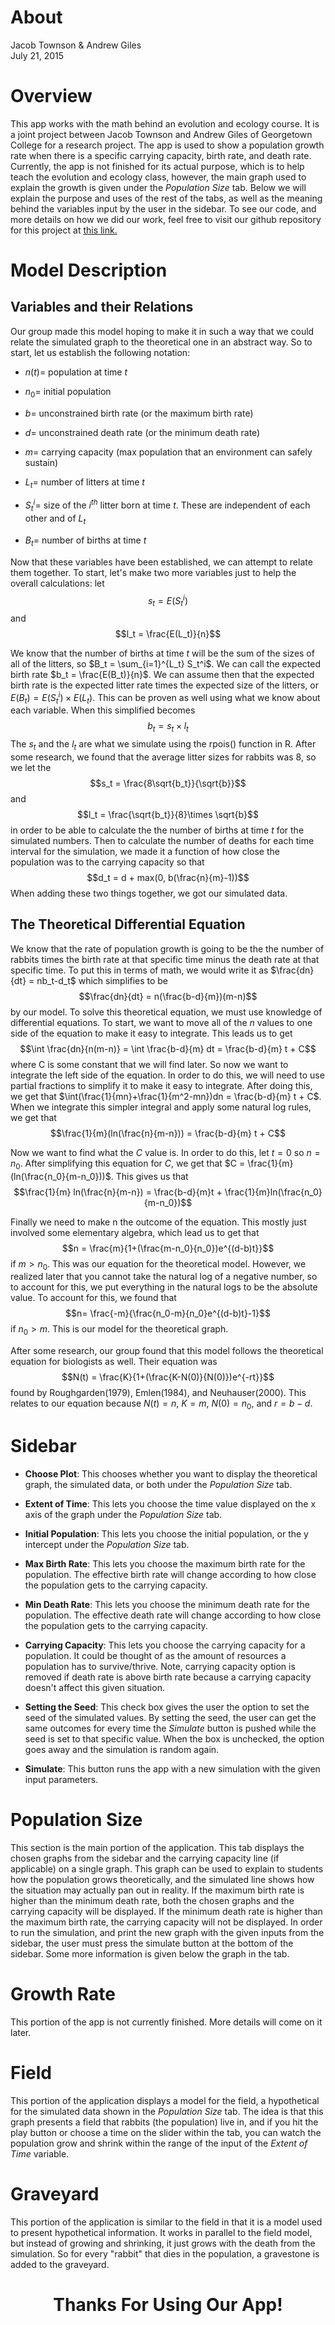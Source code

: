 # About
Jacob Townson & Andrew Giles  
July 21, 2015  

# Overview
This app works with the math behind an evolution and ecology course. It is a joint project between Jacob Townson and Andrew Giles of Georgetown College for a research project. The app is used to show a population growth rate when there is a specific carrying capacity, birth rate, and death rate. Currently, the app is not finished for its actual purpose, which is to help teach the evolution and ecology class, however, the main graph used to explain the growth is given under the *Population Size* tab. Below we will explain the purpose and uses of the rest of the tabs, as well as the meaning behind the variables input by the user in the sidebar. To see our code, and more details on how we did our work, feel free to visit our github repository for this project at <a href = "https://github.com/agiles231/shinyBio" target = "_blank"> this link. </a>

# Model Description

## Variables and their Relations

Our group made this model hoping to make it in such a way that we could relate the simulated graph to the theoretical one in an abstract way. So to start, let us establish the following notation:

- $n(t) =$ population at time $t$

- $n_0 =$ initial population

- $b =$ unconstrained birth rate (or the maximum birth rate)

- $d =$ unconstrained death rate (or the minimum death rate)

- $m =$ carrying capacity (max population that an environment can safely sustain)

- $L_t =$ number of litters at time $t$

- $S_t^i =$ size of the $i^{th}$ litter born at time $t$. These are independent of each other and of $L_t$

- $B_t =$ number of births at time $t$

Now that these variables have been established, we can attempt to relate them together. To start, let's make two more variables just to help the overall calculations: let $$s_t = E(S_t^i)$$ and $$l_t = \frac{E(L_t)}{n}$$ 

We know that the number of births at time $t$ will be the sum of the sizes of all of the litters, so $B_t = \sum_{i=1}^{L_t} S_t^i$. We can call the expected birth rate $b_t = \frac{E(B_t)}{n}$. We can assume then that the expected birth rate is the expected litter rate times the expected size of the litters, or $E(B_t) = E(S_t^i)\times E(L_t)$. This can be proven as well using what we know about each variable. When this simplified becomes $$b_t = s_t\times l_t$$ The $s_t$ and the $l_t$ are what we simulate using the rpois() function in R. After some research, we found that the average litter sizes for rabbits was $8$, so we let the $$s_t = \frac{8\sqrt{b_t}}{\sqrt{b}}$$ and $$l_t = \frac{\sqrt{b_t}}{8}\times \sqrt{b}$$ in order to be able to calculate the the number of births at time $t$ for the simulated numbers. Then to calculate the number of deaths for each time interval for the simulation, we made it a function of how close the population was to the carrying capacity so that $$d_t = d + max(0, b(\frac{n}{m}-1))$$ When adding these two things together, we got our simulated data.

## The Theoretical Differential Equation

We know that the rate of population growth is going to be the the number of rabbits times the birth rate at that specific time minus the death rate at that specific time. To put this in terms of math, we would write it as $\frac{dn}{dt} = nb_t-d_t$ which simplifies to be $$\frac{dn}{dt} = n(\frac{b-d}{m})(m-n)$$ by our model. To solve this theoretical equation, we must use knowledge of differential equations. To start, we want to move all of the $n$ values to one side of the equation to make it easy to integrate. This leads us to get $$\int \frac{dn}{n(m-n)} = \int \frac{b-d}{m} dt = \frac{b-d}{m} t + C$$ where C is some constant that we will find later. So now we want to integrate the left side of the equation. In order to do this, we will need to use partial fractions to simplify it to make it easy to integrate. After doing this, we get that $\int(\frac{1}{mn}+\frac{1}{m^2-mn})dn = \frac{b-d}{m} t + C$. When we integrate this simpler integral and apply some natural log rules, we get that $$\frac{1}{m}(ln(\frac{n}{m-n})) = \frac{b-d}{m} t + C$$ 

Now we want to find what the $C$ value is. In order to do this, let $t=0$ so $n=n_0$. After simplifying this equation for $C$, we get that $C = \frac{1}{m}(ln(\frac{n_0}{m-n_0}))$. This gives us that $$\frac{1}{m} ln(\frac{n}{m-n}) = \frac{b-d}{m}t + \frac{1}{m}ln(\frac{n_0}{m-n_0})$$ 

Finally we need to make n the outcome of the equation. This mostly just involved some elementary algebra, which lead us to get that $$n = \frac{m}{1+(\frac{m-n_0}{n_0})e^{(d-b)t}}$$ if $m > n_0$. This was our equation for the theoretical model. However, we realized later that you cannot take the natural log of a negative number, so to account for this, we put everything in the natural logs to be the absolute value. To account for this, we found that $$n= \frac{-m}{\frac{n_0-m}{n_0}e^{(d-b)t}-1}$$ if $n_0 > m$. This is our model for the theoretical graph. 

After some research, our group found that this model follows the theoretical equation for biologists as well. Their equation was $$N(t) = \frac{K}{1+(\frac{K-N(0)}{N(0)})e^{-rt}}$$ found by Roughgarden(1979), Emlen(1984), and Neuhauser(2000). This relates to our equation because $N(t) = n$, $K=m$, $N(0)=n_0$, and $r = b-d$.

# Sidebar

- **Choose Plot**: This chooses whether you want to display the theoretical graph, the simulated data, or both under the *Population Size* tab.

- **Extent of Time**: This lets you choose the time value displayed on the x axis of the graph under the *Population Size* tab.

- **Initial Population**: This lets you choose the initial population, or the y intercept under the *Population Size* tab.

- **Max Birth Rate**: This lets you choose the maximum birth rate for the population. The effective birth rate will change according to how close the population gets to the carrying capacity.

- **Min Death Rate**: This lets you choose the minimum death rate for the population. The effective death rate will change according to how close the population gets to the carrying capacity.

- **Carrying Capacity**: This lets you choose the carrying capacity for a population. It could be thought of as the amount of resources a population has to survive/thrive. Note, carrying capacity option is removed if death rate is above birth rate because a carrying capacity doesn't affect this given situation.

- **Setting the Seed**: This check box gives the user the option to set the seed of the simulated values. By setting the seed, the user can get the same outcomes for every time the *Simulate* button is pushed while the seed is set to that specific value. When the box is unchecked, the option goes away and the simulation is random again.

- **Simulate**: This button runs the app with a new simulation with the given input parameters.

# Population Size

This section is the main portion of the application. This tab displays the chosen graphs from the sidebar and the carrying capacity line (if applicable) on a single graph. This graph can be used to explain to students how the population grows theoretically, and the simulated line shows how the situation may actually pan out in reality. If the maximum birth rate is higher than the minimum death rate, both the chosen graphs and the carrying capacity will be displayed. If the minimum death rate is higher than the maximum birth rate, the carrying capacity will not be displayed. In order to run the simulation, and print the new graph with the given inputs from the sidebar, the user must press the simulate button at the bottom of the sidebar. Some more information is given below the graph in the tab.

# Growth Rate

This portion of the app is not currently finished. More details will come on it later.

# Field

This portion of the application displays a model for the field, a hypothetical for the simulated data shown in the *Population Size* tab. The idea is that this graph presents a field that rabbits (the population) live in, and if you hit the play button or choose a time on the slider within the tab, you can watch the population grow and shrink within the range of the input of the *Extent of Time* variable. 

# Graveyard

This portion of the application is similar to the field in that it is a model used to present hypothetical information. It works in parallel to the field model, but instead of growing and shrinking, it just grows with the death from the simulation. So for every "rabbit" that dies in the population, a gravestone is added to the graveyard.

<center> <h1>Thanks For Using Our App!</h1> </center>
